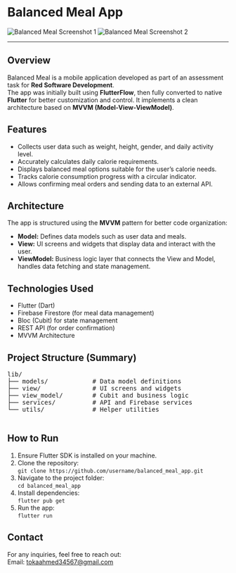 
<body>

  <h1>Balanced Meal App</h1>

  <img src="./assets/screenshot1.png" alt="Balanced Meal Screenshot 1" />
  <img src="./assets/screenshot2.png" alt="Balanced Meal Screenshot 2" />

  <hr />

  <h2>Overview</h2>
  <p>
    Balanced Meal is a mobile application developed as part of an assessment task for 
    <strong>Red Software Development</strong>.<br />
    The app was initially built using <strong>FlutterFlow</strong>, then fully converted to native <strong>Flutter</strong> for better customization and control.  
    It implements a clean architecture based on <strong>MVVM (Model-View-ViewModel)</strong>.
  </p>

  <h2>Features</h2>
  <ul>
    <li>Collects user data such as weight, height, gender, and daily activity level.</li>
    <li>Accurately calculates daily calorie requirements.</li>
    <li>Displays balanced meal options suitable for the user’s calorie needs.</li>
    <li>Tracks calorie consumption progress with a circular indicator.</li>
    <li>Allows confirming meal orders and sending data to an external API.</li>
  </ul>

  <h2>Architecture</h2>
  <p>The app is structured using the <strong>MVVM</strong> pattern for better code organization:</p>
  <ul>
    <li><strong>Model:</strong> Defines data models such as user data and meals.</li>
    <li><strong>View:</strong> UI screens and widgets that display data and interact with the user.</li>
    <li><strong>ViewModel:</strong> Business logic layer that connects the View and Model, handles data fetching and state management.</li>
  </ul>

  <h2>Technologies Used</h2>
  <ul>
    <li>Flutter (Dart)</li>
    <li>Firebase Firestore (for meal data management)</li>
    <li>Bloc (Cubit) for state management</li>
    <li>REST API (for order confirmation)</li>
    <li>MVVM Architecture</li>
  </ul>

  <h2>Project Structure (Summary)</h2>
  <pre>
lib/
├── models/            # Data model definitions
├── view/              # UI screens and widgets
├── view_model/        # Cubit and business logic
├── services/          # API and Firebase services
└── utils/             # Helper utilities
  </pre>



  <h2>How to Run</h2>
  <ol>
    <li>Ensure Flutter SDK is installed on your machine.</li>
    <li>Clone the repository:<br />
      <code>git clone https://github.com/username/balanced_meal_app.git</code></li>
    <li>Navigate to the project folder:<br />
      <code>cd balanced_meal_app</code></li>
    <li>Install dependencies:<br />
      <code>flutter pub get</code></li>
    <li>Run the app:<br />
      <code>flutter run</code></li>
  </ol>

  <h2>Contact</h2>
  <p>
    For any inquiries, feel free to reach out:<br />
    Email: <a href="mailto:tokaahmed34567@gmail.com">tokaahmed34567@gmail.com</a><br />
  </p>

</body>
</html>
